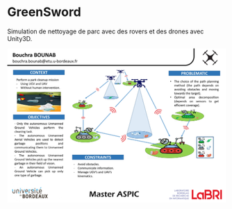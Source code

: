 # GreenSword

Simulation de nettoyage de parc avec des rovers et des drones avec Unity3D.

![alt text][poster]

[poster]: https://github.com/bbouchra28/GreenSword/blob/master/Poster.jpg
